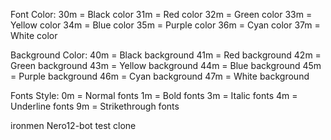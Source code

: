 Font Color:
30m = Black color
31m = Red color
32m = Green color
33m = Yellow color
34m = Blue color
35m = Purple color
36m = Cyan color
37m = White color

Background Color:
40m = Black background
41m = Red background
42m = Green background
43m = Yellow background
44m = Blue background
45m = Purple background
46m = Cyan background
47m = White background

Fonts Style:
0m = Normal fonts
1m = Bold fonts
3m = Italic fonts
4m = Underline fonts
9m = Strikethrough fonts

ironmen
Nero12-bot test clone